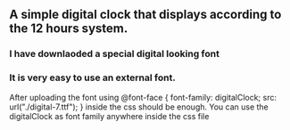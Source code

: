 ## A simple digital clock that displays according to the 12 hours system.
### I have downlaoded a special digital looking font 
### It is very easy to use an external font. 
After uploading the font using 
@font-face {
  font-family: digitalClock;
  src: url("./digital-7.ttf");
} inside the css should be enough.
You can use the digitalClock as font family anywhere inside the css file